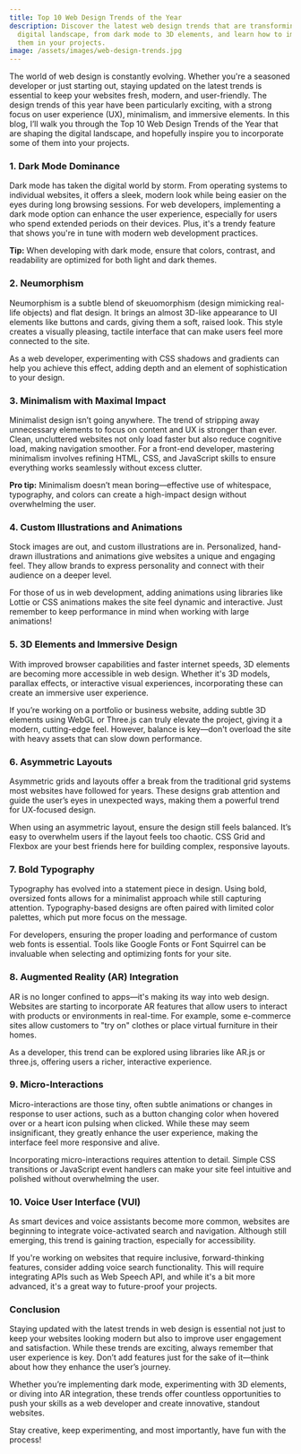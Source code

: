 ```yaml
---
title: Top 10 Web Design Trends of the Year
description: Discover the latest web design trends that are transforming the
  digital landscape, from dark mode to 3D elements, and learn how to implement
  them in your projects.
image: /assets/images/web-design-trends.jpg
---
```

The world of web design is constantly evolving. Whether you're a seasoned developer or just starting out, staying updated on the latest trends is essential to keep your websites fresh, modern, and user-friendly. The design trends of this year have been particularly exciting, with a strong focus on user experience (UX), minimalism, and immersive elements. In this blog, I’ll walk you through the Top 10 Web Design Trends of the Year that are shaping the digital landscape, and hopefully inspire you to incorporate some of them into your projects.



### 1. Dark Mode Dominance

Dark mode has taken the digital world by storm. From operating systems to individual websites, it offers a sleek, modern look while being easier on the eyes during long browsing sessions. For web developers, implementing a dark mode option can enhance the user experience, especially for users who spend extended periods on their devices. Plus, it's a trendy feature that shows you're in tune with modern web development practices.



**Tip:** When developing with dark mode, ensure that colors, contrast, and readability are optimized for both light and dark themes.



### 2. Neumorphism

Neumorphism is a subtle blend of skeuomorphism (design mimicking real-life objects) and flat design. It brings an almost 3D-like appearance to UI elements like buttons and cards, giving them a soft, raised look. This style creates a visually pleasing, tactile interface that can make users feel more connected to the site.



As a web developer, experimenting with CSS shadows and gradients can help you achieve this effect, adding depth and an element of sophistication to your design.



### 3. Minimalism with Maximal Impact

Minimalist design isn’t going anywhere. The trend of stripping away unnecessary elements to focus on content and UX is stronger than ever. Clean, uncluttered websites not only load faster but also reduce cognitive load, making navigation smoother. For a front-end developer, mastering minimalism involves refining HTML, CSS, and JavaScript skills to ensure everything works seamlessly without excess clutter.



**Pro tip:** Minimalism doesn’t mean boring—effective use of whitespace, typography, and colors can create a high-impact design without overwhelming the user.



### 4. Custom Illustrations and Animations

Stock images are out, and custom illustrations are in. Personalized, hand-drawn illustrations and animations give websites a unique and engaging feel. They allow brands to express personality and connect with their audience on a deeper level.



For those of us in web development, adding animations using libraries like Lottie or CSS animations makes the site feel dynamic and interactive. Just remember to keep performance in mind when working with large animations!



### 5. 3D Elements and Immersive Design

With improved browser capabilities and faster internet speeds, 3D elements are becoming more accessible in web design. Whether it's 3D models, parallax effects, or interactive visual experiences, incorporating these can create an immersive user experience.



If you’re working on a portfolio or business website, adding subtle 3D elements using WebGL or Three.js can truly elevate the project, giving it a modern, cutting-edge feel. However, balance is key—don't overload the site with heavy assets that can slow down performance.



### 6. Asymmetric Layouts

Asymmetric grids and layouts offer a break from the traditional grid systems most websites have followed for years. These designs grab attention and guide the user’s eyes in unexpected ways, making them a powerful trend for UX-focused design.



When using an asymmetric layout, ensure the design still feels balanced. It’s easy to overwhelm users if the layout feels too chaotic. CSS Grid and Flexbox are your best friends here for building complex, responsive layouts.



### 7. Bold Typography

Typography has evolved into a statement piece in design. Using bold, oversized fonts allows for a minimalist approach while still capturing attention. Typography-based designs are often paired with limited color palettes, which put more focus on the message.



For developers, ensuring the proper loading and performance of custom web fonts is essential. Tools like Google Fonts or Font Squirrel can be invaluable when selecting and optimizing fonts for your site.



### 8. Augmented Reality (AR) Integration

AR is no longer confined to apps—it's making its way into web design. Websites are starting to incorporate AR features that allow users to interact with products or environments in real-time. For example, some e-commerce sites allow customers to "try on" clothes or place virtual furniture in their homes.



As a developer, this trend can be explored using libraries like AR.js or three.js, offering users a richer, interactive experience.



### 9. Micro-Interactions

Micro-interactions are those tiny, often subtle animations or changes in response to user actions, such as a button changing color when hovered over or a heart icon pulsing when clicked. While these may seem insignificant, they greatly enhance the user experience, making the interface feel more responsive and alive.



Incorporating micro-interactions requires attention to detail. Simple CSS transitions or JavaScript event handlers can make your site feel intuitive and polished without overwhelming the user.



### 10. Voice User Interface (VUI)

As smart devices and voice assistants become more common, websites are beginning to integrate voice-activated search and navigation. Although still emerging, this trend is gaining traction, especially for accessibility.



If you're working on websites that require inclusive, forward-thinking features, consider adding voice search functionality. This will require integrating APIs such as Web Speech API, and while it's a bit more advanced, it's a great way to future-proof your projects.



### Conclusion

Staying updated with the latest trends in web design is essential not just to keep your websites looking modern but also to improve user engagement and satisfaction. While these trends are exciting, always remember that user experience is key. Don’t add features just for the sake of it—think about how they enhance the user’s journey.



Whether you’re implementing dark mode, experimenting with 3D elements, or diving into AR integration, these trends offer countless opportunities to push your skills as a web developer and create innovative, standout websites.



Stay creative, keep experimenting, and most importantly, have fun with the process!
